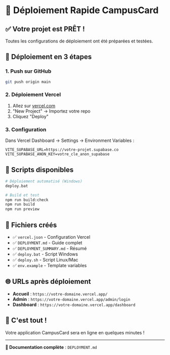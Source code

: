# 🚀 Déploiement Rapide CampusCard

## ✅ Votre projet est PRÊT !

Toutes les configurations de déploiement ont été préparées et testées.

## 🎯 Déploiement en 3 étapes

### 1. Push sur GitHub
```bash
git push origin main
```

### 2. Déploiement Vercel
1. Allez sur [vercel.com](https://vercel.com)
2. "New Project" → Importez votre repo
3. Cliquez "Deploy"

### 3. Configuration
Dans Vercel Dashboard → Settings → Environment Variables :
```
VITE_SUPABASE_URL=https://votre-projet.supabase.co
VITE_SUPABASE_ANON_KEY=votre_cle_anon_supabase
```

## 🔧 Scripts disponibles

```bash
# Déploiement automatisé (Windows)
deploy.bat

# Build et test
npm run build:check
npm run build
npm run preview
```

## 📁 Fichiers créés

- ✅ `vercel.json` - Configuration Vercel
- ✅ `DEPLOYMENT.md` - Guide complet
- ✅ `DEPLOYMENT_SUMMARY.md` - Résumé
- ✅ `deploy.bat` - Script Windows
- ✅ `deploy.sh` - Script Linux/Mac
- ✅ `env.example` - Template variables

## 🌐 URLs après déploiement

- **Accueil** : `https://votre-domaine.vercel.app/`
- **Admin** : `https://votre-domaine.vercel.app/admin/login`
- **Dashboard** : `https://votre-domaine.vercel.app/dashboard`

## 🎉 C'est tout !

Votre application CampusCard sera en ligne en quelques minutes !

---

**📖 Documentation complète** : `DEPLOYMENT.md` 